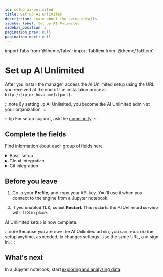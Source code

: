 ```yaml
---
id: setup-ai-unlimited
title: Set up AI Unlimited
description: Learn about the setup details.
sidebar_label: Set up AI Unlimited
sidebar_position: 3
pagination_prev: null
pagination_next: null
---
```


import Tabs from '@theme/Tabs';
import TabItem from '@theme/TabItem';

# Set up AI Unlimited

After you install the manager, access the AI Unlimited setup using the URL you received at the end of the installation process: `http://[ip_or_hostname]:[port]`. 

:::note
By setting up AI Unlimited, you become the AI Unlimited admin at your organization.
:::

:::tip
For setup support, ask the [community](https://support.teradata.com/community?id=community_forum&sys_id=b0aba91597c329d0e6d2bd8c1253affa).
:::


## Complete the fields

Find information about each group of fields here.

<details>

<summary>Basic setup</summary>

<br />
**AI Unlimited base URL**&mdash;The URL you used to access the setup. You received it when you installed the manager.

**Note:** We've used the term "manager" to refer to the AI Unlimited component you installed. Now that it's installed, its user interface and underlying functionality are simply "AI Unlimited."  

**Git provider**&mdash;GitHub or GitLab.

**AI Unlimited log level**&mdash;The level of detail to see in AI Unlimited logs.

**Engine IP network type**

Select **Private** if you deploy the engine in the same Virtual Private Cloud as AI Unlimited.

**Public** or **Private** refers to how AI Unlimited should communicate with the engine. The engine might have a public IP address, a private IP address, or both. Indicate the type of IP address to which AI Unlimited should connect.

**Use TLS**

We recommend that you use [Transport Layer Security (TLS)](/docs/glossary.md#glo-tls) to secure connections to AI Unlimited and safeguard your data in transit.

- If you are using an [application load balancer (ALB)](/docs/glossary.md#glo-alb), with certification termination enabled, select **False**.

- If you are using a [network load balancer (NLB)](/docs/glossary.md#glo-nlb) or no load balancer, select **True.**

	- **AI Unlimited TLS certificate** and **AI Unlimited TLS certificate key**&mdash;If you have a certificate issued by a trusted Certificate Authority (CA), you can provide it and its key. You'll be responsible for managing the certificate lifecycle, including renewal and validation. If you have specific requirements or need more control over your certificates, bringing your own is a good option.

	- Or select **Generate Certs** to use a Teradata system-generated certificate. It automatically renews before it expires.

<br />
Select **Update**.

</details>


<details>

<summary>Cloud integration</summary>
<br />
Some of these fields are for default values. Later, when you deploy the engine from a Jupyter notebook, you can specify values, different from the defaults, for that deployment.

<Tabs>
<TabItem value="aws1" label="AWS">
<br />
**Default region**&mdash;The AWS region in which to deploy the engine. We recommend choosing the region closest to your primary work location.

**Default subnet ID**&mdash;The [AWS subnet](https://docs.aws.amazon.com/vpc/latest/userguide/configure-subnets.html) in which to deploy the engine. The AWS console shows the subnets in the region.

**Default IAM role**

- The [IAM role](https://docs.aws.amazon.com/IAM/latest/UserGuide/id_roles_create.html) for the AWS resources that deploy the engine. Leave blank to let AI Unlimited create the role&mdash;if your security allows this. Otherwise, create an IAM role using this policy: [ai-unlimited-workspaces.json](https://github.com/Teradata/ai-unlimited/blob/develop/deployments/aws/policies/ai-unlimited-workspaces.json).
- If AI Unlimited creates the role, it creates it for the AWS [cluster](/docs/glossary.md#glo-cluster) that deploys the engine&mdash;each time you deploy the engine. If your organization creates the role, it must accommodate any cluster that might deploy the engine.
		
**Resource tags**&mdash;You can [tag](https://docs.aws.amazon.com/tag-editor/latest/userguide/tagging.html) the AWS resources that deploy the engine to make them easier to manage.

**Inbound security**

Use these fields to allow source traffic to reach the engine:
- **Default [CIDRs](/docs/glossary.md#glo-cidr)**
- **Default [security group](https://docs.aws.amazon.com/vpc/latest/userguide/working-with-security-groups.html) names**&mdash;If you deploy the engine in the same Virtual Private Cloud as AI Unlimited, include the AI Unlimited security group in this field to ensure that AI Unlimited can communicate with the engine.
- **Default [prefix list](https://docs.aws.amazon.com/vpc/latest/userguide/managed-prefix-lists.html) names**

**Role prefix**&mdash;If AI Unlimited creates the role, this prefix is added to the role name.

**[Permissions boundary](https://docs.aws.amazon.com/IAM/latest/UserGuide/access_policies_boundaries.html) ARN**&mdash;If your IAM entities require a boundary, you can provide one here.   

<br />
Select **Update**.

</TabItem>

<TabItem value="azure" label="Azure"> 

<br />
**Default region**&mdash;The Azure region in which to deploy the engine. We recommend choosing the region closest to your primary work location.

**Inbound security**

Use these fields to allow source traffic to reach the engine:

- **Default [CIDRs](/docs/glossary.md#glo-cidr)**
 
- **Default [application security group](https://learn.microsoft.com/en-us/azure/virtual-network/application-security-groups) names**&mdash;If you deploy the engine in the same Virtual Private Cloud as AI Unlimited, include the AI Unlimited application security group in this field to ensure that AI Unlimited can communicate with the engine.

**Resource tags**&mdash;You can [tag](https://learn.microsoft.com/en-us/azure/azure-resource-manager/management/tag-resources) the Azure resources that deploy the engine to make them easier to manage.

<br />
Select **Update**.

</TabItem>
</Tabs>

</details>


<details>

<summary>Git integration</summary>

<Tabs>

<TabItem value="github" label="GitHub">

<br />

***(might add GitHub application URL & GitHub callback URL pending discussion)***

**GitHub base URL**&mdash;The URL for your GitHub account.

**GitHub client ID** and **GitHub client secret**&mdash;The credentials received from GitHub when your [OAuth app was created](/docs/install-ai-unlimited/git-requirements.md).

- **GitHub username**&mdash;Your GitHub username.

**Organization access**

Two organizations in your GitHub account can help with access control and repository management:

- Members of the **Authorizing organization** are able to sign in and authenticate themselves in AI Unlimited. If you don't specify an organization, any GitHub account user can sign in and authenticate.

- Project repositories are created in the **Repository organization**. If you don't specify an organization, projects will be in your personal GitHub space.

<br/>
Select **Login**. Then, if prompted, sign in.

</TabItem>

<TabItem value="gitlab" label="GitLab">

<br />
**GitLab base URL**&mdash;The URL for your GitLab account.

**GitLab client ID** and **GitLab client secret**&mdash;The credentials received from GitLab when your [OAuth app was created](/docs/install-ai-unlimited/git-requirements.md).

**Group access**

Two groups in your GitLab account can help with access control and repository management:

- Members of the **Authorizing group** are able to sign in and authenticate themselves in AI Unlimited. If you don't specify a group, any GitLab account user can sign in and authenticate.

- All project repositories are created in the **Repository group**. If you don't specify a group, projects will be in your personal GitLab space.

<br/>
Select **Authenticate**. Then, if prompted, sign in.

</TabItem>
</Tabs>

</details>


## Before you leave

1. Go to your **Profile**, and copy your API key.
    You'll use it when you connect to the engine from a Jupyter notebook.

2. If you enabled TLS, select **Restart**. This restarts the AI Unlimited service with TLS in place.

AI Unlimited setup is now complete.

:::note
Because you are now the AI Unlimited admin, you can return to the setup anytime, as needed, to changes settings. Use the same URL, and sign in.
:::


## What's next

In a Jupyter notebook, start [exploring and analyzing data](/docs/explore-and-analyze-data/).
